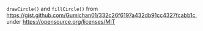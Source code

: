 `drawCircle()` and `fillCircle()` from https://gist.github.com/Gumichan01/332c26f6197a432db91cc4327fcabb1c, under
https://opensource.org/licenses/MIT
